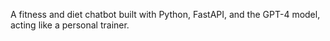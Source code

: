 A fitness and diet chatbot built with Python, FastAPI, and the GPT-4 model, acting like a personal trainer.
